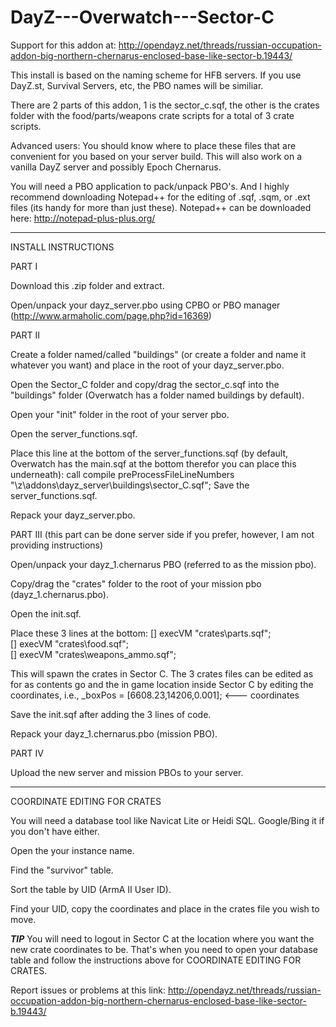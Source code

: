 DayZ---Overwatch---Sector-C
===========================

Support for this addon at: http://opendayz.net/threads/russian-occupation-addon-big-northern-chernarus-enclosed-base-like-sector-b.19443/

This install is based on the naming scheme for HFB servers.  If you use DayZ.st, Survival Servers, etc, the PBO names will be similiar.

There are 2 parts of this addon, 1 is the sector_c.sqf, the other is the crates folder with the food/parts/weapons crate scripts for a total of 3 crate scripts.

Advanced users: You should know where to place these files that are convenient for you based on your server build.  This will also work on a vanilla DayZ server and possibly Epoch Chernarus.

You will need a PBO application to pack/unpack PBO's.  And I highly recommend downloading Notepad++ for the editing of .sqf, .sqm, or .ext files (its handy for more than just these).
Notepad++ can be downloaded here: http://notepad-plus-plus.org/

------------------------------------------------------------------

INSTALL INSTRUCTIONS

PART I

Download this .zip folder and extract.

Open/unpack your dayz_server.pbo using CPBO or PBO manager (http://www.armaholic.com/page.php?id=16369)


PART II

Create a folder named/called "buildings" (or create a folder and name it whatever you want) and place in the root of your dayz_server.pbo.

Open the Sector_C folder and copy/drag the sector_c.sqf into the "buildings" folder (Overwatch has a folder named buildings by default).

Open your "init" folder in the root of your server pbo.  

Open the server_functions.sqf.

Place this line at the bottom of the server_functions.sqf (by default, Overwatch has the main.sqf at the bottom therefor you can place this underneath):
call compile preProcessFileLineNumbers "\z\addons\dayz_server\buildings\sector_C.sqf";
Save the server_functions.sqf.

Repack your dayz_server.pbo.


PART III (this part can be done server side if you prefer, however, I am not providing instructions)

Open/unpack your dayz_1.chernarus PBO (referred to as the mission pbo).  

Copy/drag the "crates" folder to the root of your mission pbo (dayz_1.chernarus.pbo).

Open the init.sqf.

Place these 3 lines at the bottom:
	[] execVM "crates\parts.sqf";   
	[] execVM "crates\food.sqf";   
	[] execVM "crates\weapons_ammo.sqf";
	
This will spawn the crates in Sector C.  The 3 crates files can be edited as for as contents go and the in game location inside Sector C by editing the
coordinates, i.e., _boxPos = [6608.23,14206,0.001]; <--- coordinates

Save the init.sqf after adding the 3 lines of code.

Repack your dayz_1.chernarus.pbo (mission PBO).


PART IV

Upload the new server and mission PBOs to your server.

---------------------------------------------------------------------

COORDINATE EDITING FOR CRATES

You will need a database tool like Navicat Lite or Heidi SQL.  Google/Bing it if you don't have either.

Open the your instance name.

Find the "survivor" table.

Sort the table by UID (ArmA II User ID).

Find your UID, copy the coordinates and place in the crates file you wish to move.

***TIP***
You will need to logout in Sector C at the location where you want the new crate coordinates to be.  That's when you need to open your database table and follow
the instructions above for COORDINATE EDITING FOR CRATES.


Report issues or problems at this link: http://opendayz.net/threads/russian-occupation-addon-big-northern-chernarus-enclosed-base-like-sector-b.19443/
